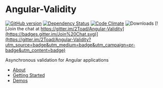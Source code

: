 # Angular-Validity

[![GitHub version](https://badge.fury.io/gh/2Toad%2FAngular-Validity.svg)](https://badge.fury.io/gh/2Toad%2FAngular-Validity)
[![Dependency Status](https://david-dm.org/2Toad/Angular-Validity.svg)](https://david-dm.org/2Toad/Angular-Validity)
[![Code Climate](https://codeclimate.com/github/2Toad/Angular-Validity/badges/gpa.svg)](https://codeclimate.com/github/2Toad/Angular-Validity)
![Downloads](https://img.shields.io/npm/dm/angular-validity.svg)
[![Join the chat at https://gitter.im/2Toad/Angular-Validity](https://badges.gitter.im/Join%20Chat.svg)](https://gitter.im/2Toad/Angular-Validity?utm_source=badge&utm_medium=badge&utm_campaign=pr-badge&utm_content=badge)

Asynchronous validation for Angular applications

* [About](https://angular-validity.readme.io/docs/welcome)
* [Getting Started](https://angular-validity.readme.io/docs/getting-started)
* [Demos](https://angular-validity.readme.io/docs/demos)
